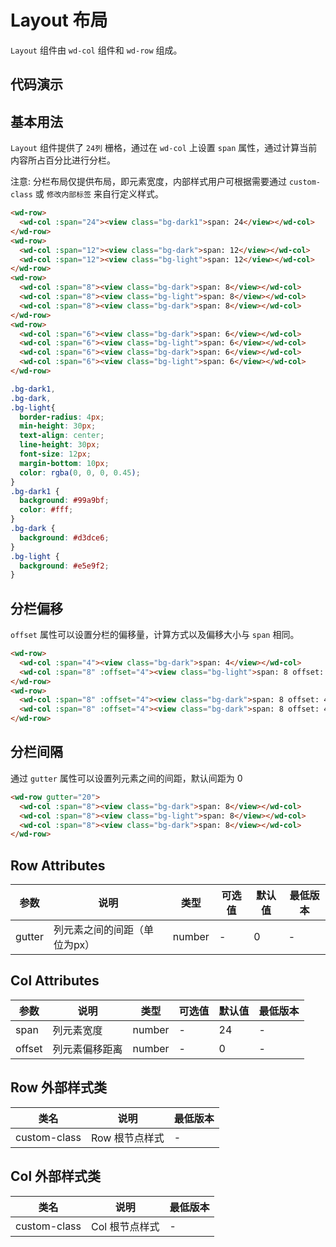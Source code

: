 <frame/>

# Layout 布局

`Layout` 组件由 `wd-col` 组件和 `wd-row` 组成。


## 代码演示

## 基本用法

`Layout` 组件提供了 `24列` 栅格，通过在 `wd-col` 上设置 `span` 属性，通过计算当前内容所占百分比进行分栏。

注意: 分栏布局仅提供布局，即元素宽度，内部样式用户可根据需要通过 `custom-class` 或 `修改内部标签` 来自行定义样式。

```html
<wd-row>
  <wd-col :span="24"><view class="bg-dark1">span: 24</view></wd-col>
</wd-row>
<wd-row>
  <wd-col :span="12"><view class="bg-dark">span: 12</view></wd-col>
  <wd-col :span="12"><view class="bg-light">span: 12</view></wd-col>
</wd-row>
<wd-row>
  <wd-col :span="8"><view class="bg-dark">span: 8</view></wd-col>
  <wd-col :span="8"><view class="bg-light">span: 8</view></wd-col>
  <wd-col :span="8"><view class="bg-dark">span: 8</view></wd-col>
</wd-row>
<wd-row>
  <wd-col :span="6"><view class="bg-dark">span: 6</view></wd-col>
  <wd-col :span="6"><view class="bg-light">span: 6</view></wd-col>
  <wd-col :span="6"><view class="bg-dark">span: 6</view></wd-col>
  <wd-col :span="6"><view class="bg-light">span: 6</view></wd-col>
</wd-row>
```

```scss
.bg-dark1,
.bg-dark,
.bg-light{
  border-radius: 4px;
  min-height: 30px;
  text-align: center;
  line-height: 30px;
  font-size: 12px;
  margin-bottom: 10px;
  color: rgba(0, 0, 0, 0.45);
}
.bg-dark1 {
  background: #99a9bf;
  color: #fff;
}
.bg-dark {
  background: #d3dce6;
}
.bg-light {
  background: #e5e9f2;
}
```

## 分栏偏移

`offset` 属性可以设置分栏的偏移量，计算方式以及偏移大小与 `span` 相同。

```html
<wd-row>
  <wd-col :span="4"><view class="bg-dark">span: 4</view></wd-col>
  <wd-col :span="8" :offset="4"><view class="bg-light">span: 8 offset: 4</view></wd-col>
</wd-row>
<wd-row>
  <wd-col :span="8" :offset="4"><view class="bg-dark">span: 8 offset: 4</view></wd-col>
  <wd-col :span="8" :offset="4"><view class="bg-dark">span: 8 offset: 4</view></wd-col>
</wd-row>
```

## 分栏间隔

通过 `gutter` 属性可以设置列元素之间的间距，默认间距为 0

```html
<wd-row gutter="20">
  <wd-col :span="8"><view class="bg-dark">span: 8</view></wd-col>
  <wd-col :span="8"><view class="bg-light">span: 8</view></wd-col>
  <wd-col :span="8"><view class="bg-dark">span: 8</view></wd-col>
</wd-row>
```

<!-- ## flex 布局

*注意：由于微信小程序使用插槽时，插槽会渲染到当前标签外部，因此在组件上设置flex布局属性，对插槽内部并不生效，因此flex布局效果需要用户参考[H5组件库 Layout](http://fant-mini-plus.top/wot-design/#/components/layout)自行实现。* -->

## Row Attributes

| 参数 | 说明 | 类型 | 可选值 | 默认值 | 最低版本 |
|-----|------|-----|-------|-------|--------|
| gutter | 列元素之间的间距（单位为px） | number | - | 0 | - |

## Col Attributes

| 参数 | 说明 | 类型 | 可选值 | 默认值 | 最低版本 |
|-----|------|-----|-------|-------|---------|
| span | 列元素宽度 | number | - | 24 | - |
| offset | 列元素偏移距离 | number | - | 0 | - |

## Row 外部样式类

| 类名 | 说明 | 最低版本 |
|-----|------|--------|
| custom-class | Row 根节点样式 | - |

## Col 外部样式类

| 类名 | 说明 | 最低版本 |
|-----|------|--------|
| custom-class | Col 根节点样式 | - |

